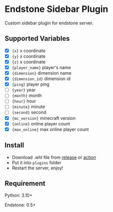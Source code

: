 # Endstone Sidebar Plugin

Custom sidebar plugin for endstone server.

## Supported Variables

- [x] `{x}` x coordinate
- [x] `{y}` x coordinate
- [x] `{z}` x coordinate
- [x] `{player_name}` player's name
- [x] `{dimension}` dimension name
- [x] `{dimension_id}` dimension id
- [x] `{ping}` player ping
- [ ] `{year}` year
- [ ] `{month}` month
- [ ] `{hour}` hour
- [ ] `{minute}` minute
- [ ] `{second}` second
- [x] `{mc_version}` minecraft version
- [x] `{online}` online player count
- [x] `{max_online}` max online player count

## Install

- Download .whl file from [release](https://github.com/endstone-essentials/sidebar/releases) or [action](https://github.com/endstone-essentials/sidebar/actions/workflows/build.yml)
- Put it into `plugins` folder
- Restart the server, enjoy!

## Requirement

Python: 3.10+

Endstone: 0.5+